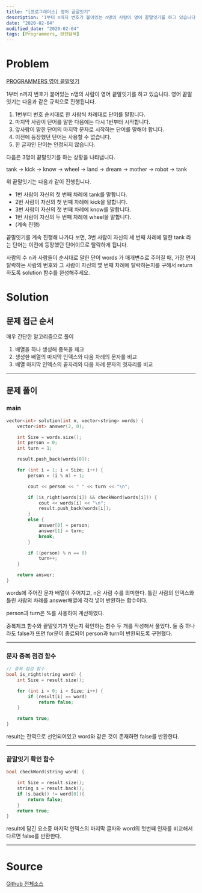 ```yaml
---
title: "[프로그래머스] 영어 끝말잇기"
description: '1부터 n까지 번호가 붙어있는 n명의 사람이 영어 끝말잇기를 하고 있습니다. 영어 끝말잇기는 다음과 같은 규칙으로 진행됩니다.'
date: "2020-02-04"
modified_date: "2020-02-04"
tags: [Programmers, 완전탐색]
---
```


# Problem

[PROGRAMMERS 영어 끝말잇기](https://programmers.co.kr/learn/courses/30/lessons/12981)

1부터 n까지 번호가 붙어있는 n명의 사람이 영어 끝말잇기를 하고 있습니다. 영어 끝말잇기는 다음과 같은 규칙으로 진행됩니다.

1. 1번부터 번호 순서대로 한 사람씩 차례대로 단어를 말합니다.
2. 마지막 사람이 단어를 말한 다음에는 다시 1번부터 시작합니다.
3. 앞사람이 말한 단어의 마지막 문자로 시작하는 단어를 말해야 합니다.
4. 이전에 등장했던 단어는 사용할 수 없습니다.
5. 한 글자인 단어는 인정되지 않습니다.

다음은 3명이 끝말잇기를 하는 상황을 나타냅니다.

tank → kick → know → wheel → land → dream → mother → robot → tank

위 끝말잇기는 다음과 같이 진행됩니다.

- 1번 사람이 자신의 첫 번째 차례에 tank를 말합니다.
- 2번 사람이 자신의 첫 번째 차례에 kick을 말합니다.
- 3번 사람이 자신의 첫 번째 차례에 know를 말합니다.
- 1번 사람이 자신의 두 번째 차례에 wheel을 말합니다.
- (계속 진행)

끝말잇기를 계속 진행해 나가다 보면, 3번 사람이 자신의 세 번째 차례에 말한 tank 라는 단어는 이전에 등장했던 단어이므로 탈락하게 됩니다.

사람의 수 n과 사람들이 순서대로 말한 단어 words 가 매개변수로 주어질 때, 가장 먼저 탈락하는 사람의 번호와 그 사람이 자신의 몇 번째 차례에 탈락하는지를 구해서 return 하도록 solution 함수를 완성해주세요.

# Solution

## 문제 접근 순서

매우 간단한 알고리즘으로 풀이

1. 배열을 하나 생성해 중복을 체크
2. 생성한 배열의 마지막 인덱스와 다음 차례의 문자를 비교
3. 배열 마지막 인덱스의 끝자리와 다음 차례 문자의 첫자리를 비교

---

## 문제 풀이

### main

```cpp
vector<int> solution(int n, vector<string> words) {
	vector<int> answer(2, 0);

	int Size = words.size();
	int person = 0;
	int turn = 1;

	result.push_back(words[0]);

	for (int i = 1; i < Size; i++) {
		person = (i % n) + 1;

		cout << person << " " << turn << "\n";

		if (is_right(words[i]) && checkWord(words[i])) {
			cout << words[i] << "\n";
			result.push_back(words[i]);
		}
		else {
			answer[0] = person;
			answer[1] = turn;
			break;
		}

		if ((person) % n == 0)
			turn++;
	}

	return answer;
}
```

words에 주어진 문자 배열이 주어지고, n은 사람 수를 의미한다. 틀린 사람의 인덱스와 틀린 사람의 차례를 answer배열에 각각 넣어 반환하는 함수이다.

person과 turn은 %를 사용하여 계산하였다.

중복체크 함수와 끝말잇기가 맞는지 확인하는 함수 두 개를 작성해서 풀었다. 둘 중 하나라도 false가 뜨면 for문이 종료되어 person과 turn이 반환되도록 구현했다.

---

### 문자 중복 점검 함수

```cpp
// 중복 점검 함수
bool is_right(string word) {
	int Size = result.size();

	for (int i = 0; i < Size; i++) {
		if (result[i] == word)
			return false;
	}

	return true;
}
```

result는 전역으로 선언되어있고 word와 같은 것이 존재하면 false를 반환한다.

---

### 끝말잇기 확인 함수

```cpp
bool checkWord(string word) {

	int Size = result.size();
	string s = result.back();
	if (s.back() != word[0]){
		return false;
	}
	return true;
}
```

result에 담긴 요소중 마지막 인덱스의 마지막 글자와 word의 첫번째 인자를 비교해서 다르면 false를 반환한다.

---

# Source

[Github 전체소스](https://github.com/MinByeongChan/myMBC/blob/master/Codetest/Programmers/12981_WordGame.cpp)
